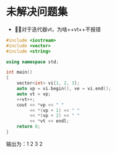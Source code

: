 # 未解决问题集

- 对于迭代器vt，为啥++vt++不报错

```cpp
#include <iostream>
#include <vector>
#include <string>

using namespace std;

int main()
{
    vector<int> vi{1, 2, 3};
    auto vp = vi.begin(), ve = vi.end();
    auto vt = vp;
    ++vt++;
    cout << *vp << " "
         << *(vp + 1) << " "
         << *(vp + 2) << " "
         << *vt << endl;
    return 0;
}
```

输出为：1 2 3 2
